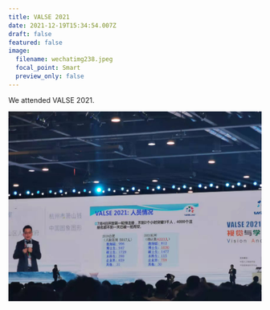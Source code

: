 ```yaml
---
title: VALSE 2021
date: 2021-12-19T15:34:54.007Z
draft: false
featured: false
image:
  filename: wechatimg238.jpeg
  focal_point: Smart
  preview_only: false
---
```

We attended VALSE 2021.

![](wechatimg237.jpeg)